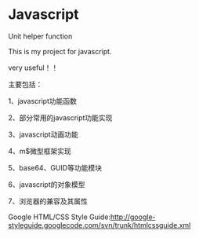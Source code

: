 Javascript
==========
Unit helper function

This is my project for javascript.

very useful！！

主要包括：

1、javascript功能函数

2、部分常用的javascript功能实现

3、javascript动画功能

4、m$微型框架实现

5、base64、GUID等功能模块

6、javascript的对象模型

7、浏览器的兼容及其属性


Google HTML/CSS Style Guide:http://google-styleguide.googlecode.com/svn/trunk/htmlcssguide.xml

